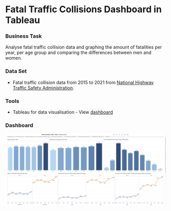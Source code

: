 # Fatal Traffic Collisions Dashboard in Tableau 

### Business Task
Analyse fatal traffic collision data and graphing the amount of fatalities per year, per age group and comparing the differences between men and women.

### Data Set
- Fatal traffic collision data from 2015 to 2021 from [National Highway Traffic Safety Administration](https://www.nhtsa.gov/research-data/fatality-analysis-reporting-system-fars).

### Tools
- Tableau for data visualisation - View [dashboard](https://public.tableau.com/app/profile/roberto.cortez/viz/TrafficFatalities_2015-2021/Dashboard1)

### Dashboard

![Dashboard](assets/traffic_collisions_dashboard.png)
